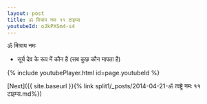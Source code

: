 ```yaml
---
layout: post
title: ॐ मित्राय नमः ११ टाइम्स
youtubeId: oJkPXSm4-s4
---
```

 
 
 ॐ मित्राय नमः  
 
 -  सूर्य देव के रूप में कौन है (सब कुछ कौन मापता है) 
 
  
 
  
 
 
 
 
 
 


{% include youtubePlayer.html id=page.youtubeId %}
 
[Next]({{ site.baseurl }}{% link  split1/_posts/2014-04-21-ॐ त्वष्ट्रे नमः ११ टाइम्स.md%})
 
